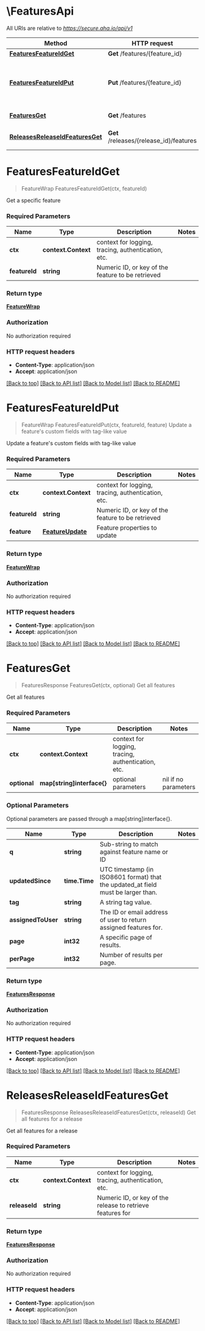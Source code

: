 # \FeaturesApi

All URIs are relative to *https://secure.aha.io/api/v1*

Method | HTTP request | Description
------------- | ------------- | -------------
[**FeaturesFeatureIdGet**](FeaturesApi.md#FeaturesFeatureIdGet) | **Get** /features/{feature_id} | 
[**FeaturesFeatureIdPut**](FeaturesApi.md#FeaturesFeatureIdPut) | **Put** /features/{feature_id} | Update a feature&#39;s custom fields with tag-like value
[**FeaturesGet**](FeaturesApi.md#FeaturesGet) | **Get** /features | Get all features
[**ReleasesReleaseIdFeaturesGet**](FeaturesApi.md#ReleasesReleaseIdFeaturesGet) | **Get** /releases/{release_id}/features | Get all features for a release


# **FeaturesFeatureIdGet**
> FeatureWrap FeaturesFeatureIdGet(ctx, featureId)


Get a specific feature

### Required Parameters

Name | Type | Description  | Notes
------------- | ------------- | ------------- | -------------
 **ctx** | **context.Context** | context for logging, tracing, authentication, etc.
  **featureId** | **string**| Numeric ID, or key of the feature to be retrieved | 

### Return type

[**FeatureWrap**](FeatureWrap.md)

### Authorization

No authorization required

### HTTP request headers

 - **Content-Type**: application/json
 - **Accept**: application/json

[[Back to top]](#) [[Back to API list]](../README.md#documentation-for-api-endpoints) [[Back to Model list]](../README.md#documentation-for-models) [[Back to README]](../README.md)

# **FeaturesFeatureIdPut**
> FeatureWrap FeaturesFeatureIdPut(ctx, featureId, feature)
Update a feature's custom fields with tag-like value

Update a feature's custom fields with tag-like value

### Required Parameters

Name | Type | Description  | Notes
------------- | ------------- | ------------- | -------------
 **ctx** | **context.Context** | context for logging, tracing, authentication, etc.
  **featureId** | **string**| Numeric ID, or key of the feature to be retrieved | 
  **feature** | [**FeatureUpdate**](FeatureUpdate.md)| Feature properties to update | 

### Return type

[**FeatureWrap**](FeatureWrap.md)

### Authorization

No authorization required

### HTTP request headers

 - **Content-Type**: application/json
 - **Accept**: application/json

[[Back to top]](#) [[Back to API list]](../README.md#documentation-for-api-endpoints) [[Back to Model list]](../README.md#documentation-for-models) [[Back to README]](../README.md)

# **FeaturesGet**
> FeaturesResponse FeaturesGet(ctx, optional)
Get all features

Get all features

### Required Parameters

Name | Type | Description  | Notes
------------- | ------------- | ------------- | -------------
 **ctx** | **context.Context** | context for logging, tracing, authentication, etc.
 **optional** | **map[string]interface{}** | optional parameters | nil if no parameters

### Optional Parameters
Optional parameters are passed through a map[string]interface{}.

Name | Type | Description  | Notes
------------- | ------------- | ------------- | -------------
 **q** | **string**| Sub-string to match against feature name or ID | 
 **updatedSince** | **time.Time**| UTC timestamp (in ISO8601 format) that the updated_at field must be larger than. | 
 **tag** | **string**| A string tag value. | 
 **assignedToUser** | **string**| The ID or email address of user to return assigned features for. | 
 **page** | **int32**| A specific page of results. | 
 **perPage** | **int32**| Number of results per page. | 

### Return type

[**FeaturesResponse**](FeaturesResponse.md)

### Authorization

No authorization required

### HTTP request headers

 - **Content-Type**: application/json
 - **Accept**: application/json

[[Back to top]](#) [[Back to API list]](../README.md#documentation-for-api-endpoints) [[Back to Model list]](../README.md#documentation-for-models) [[Back to README]](../README.md)

# **ReleasesReleaseIdFeaturesGet**
> FeaturesResponse ReleasesReleaseIdFeaturesGet(ctx, releaseId)
Get all features for a release

Get all features for a release

### Required Parameters

Name | Type | Description  | Notes
------------- | ------------- | ------------- | -------------
 **ctx** | **context.Context** | context for logging, tracing, authentication, etc.
  **releaseId** | **string**| Numeric ID, or key of the release to retrieve features for | 

### Return type

[**FeaturesResponse**](FeaturesResponse.md)

### Authorization

No authorization required

### HTTP request headers

 - **Content-Type**: application/json
 - **Accept**: application/json

[[Back to top]](#) [[Back to API list]](../README.md#documentation-for-api-endpoints) [[Back to Model list]](../README.md#documentation-for-models) [[Back to README]](../README.md)

